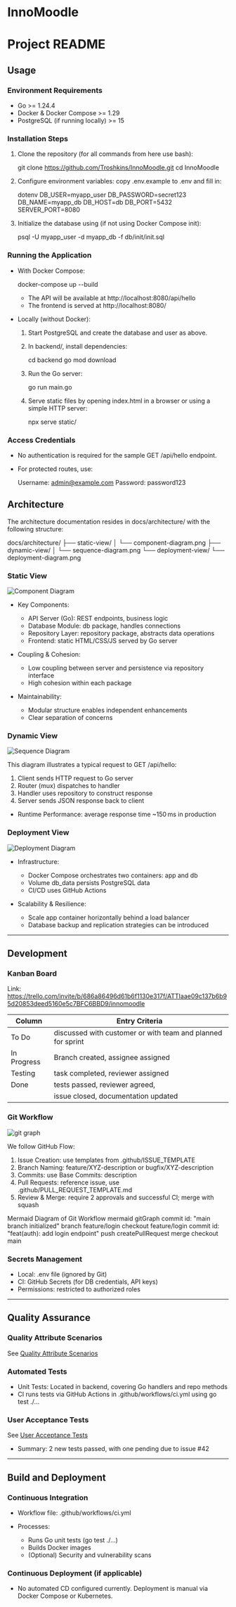 # InnoMoodle

# Project README

## Usage

### Environment Requirements

* Go >= 1.24.4
* Docker & Docker Compose >= 1.29
* PostgreSQL (if running locally) >= 15

### Installation Steps

1. Clone the repository (for all commands from here use bash):

   git clone https://github.com/Troshkins/InnoMoodle.git
   cd InnoMoodle

2. Configure environment variables: copy .env.example to .env and fill in:

   dotenv
   DB_USER=myapp_user
   DB_PASSWORD=secret123
   DB_NAME=myapp_db
   DB_HOST=db
   DB_PORT=5432
   SERVER_PORT=8080

3. Initialize the database using (if not using Docker Compose init):

   psql -U myapp_user -d myapp_db -f db/init/init.sql


### Running the Application

* With Docker Compose:

  docker-compose up --build


  * The API will be available at http://localhost:8080/api/hello
  * The frontend is served at http://localhost:8080/

* Locally (without Docker):

  1. Start PostgreSQL and create the database and user as above.
  2. In backend/, install dependencies:

     cd backend
     go mod download

  3. Run the Go server:

     go run main.go

  4. Serve static files by opening index.html in a browser or using a simple HTTP server:

     npx serve static/


### Access Credentials

* No authentication is required for the sample GET /api/hello endpoint.
* For protected routes, use:

  Username: admin@example.com
  Password: password123


## Architecture

The architecture documentation resides in docs/architecture/ with the following structure:


docs/architecture/
├── static-view/
│   └── component-diagram.png
├── dynamic-view/
│   └── sequence-diagram.png
└── deployment-view/
    └── deployment-diagram.png


### Static View

![Component Diagram](docs/architecture/static-view/component-diagram.png)

* Key Components:

  * API Server (Go): REST endpoints, business logic
  * Database Module: db package, handles connections
  * Repository Layer: repository package, abstracts data operations
  * Frontend: static HTML/CSS/JS served by Go server
* Coupling & Cohesion:

  * Low coupling between server and persistence via repository interface
  * High cohesion within each package
* Maintainability:

  * Modular structure enables independent enhancements
  * Clear separation of concerns

### Dynamic View

![Sequence Diagram](docs/architecture/dynamic-view/sequence-diagram.png)

This diagram illustrates a typical request to GET /api/hello:

1. Client sends HTTP request to Go server
2. Router (mux) dispatches to handler
3. Handler uses repository to construct response
4. Server sends JSON response back to client

* Runtime Performance: average response time \~150 ms in production

### Deployment View

![Deployment Diagram](docs/architecture/deployment-view/deployment-diagram.png)

* Infrastructure:

  * Docker Compose orchestrates two containers: app and db
  * Volume db_data persists PostgreSQL data
  * CI/CD uses GitHub Actions
* Scalability & Resilience:

  * Scale app container horizontally behind a load balancer
  * Database backup and replication strategies can be introduced

---

## Development

### Kanban Board

Link: https://trello.com/invite/b/686a86496d61b6f1130e317f/ATTIaae09c137b6b95d20853deed5160e5c7BFC6BBD9/innomoodle

| Column          | Entry Criteria                                             |
| --------------- | ---------------------------------------------------------- |
| To Do           | discussed with customer or with team and planned for sprint|
| In Progress     | Branch created, assignee assigned                          |
| Testing         | task completed, reviewer assigned                          |
| Done            | tests passed, reviewer agreed,                             |
|                 | issue closed, documentation updated                        |

### Git Workflow

![git graph](docs/architecture/Mermaid.png)

We follow GitHub Flow:

1. Issue Creation: use templates from .github/ISSUE_TEMPLATE
2. Branch Naming: feature/XYZ-description or bugfix/XYZ-description
3. Commits: use Base Commits: description
4. Pull Requests: reference issue, use .github/PULL_REQUEST_TEMPLATE.md
5. Review & Merge: require 2 approvals and successful CI; merge with squash

Mermaid Diagram of Git Workflow
mermaid
gitGraph
  commit id: "main branch initialized"
  branch feature/login
  checkout feature/login
  commit id: "feat(auth): add login endpoint"
  push
  createPullRequest
  merge
  checkout main

</details>

### Secrets Management

* Local: .env file (ignored by Git)
* CI: GitHub Secrets (for DB credentials, API keys)
* Permissions: restricted to authorized roles

---

## Quality Assurance

### Quality Attribute Scenarios

See [Quality Attribute Scenarios](docs/quality-assurance/quality-attribute-scenarios.md)

### Automated Tests

* Unit Tests: Located in backend, covering Go handlers and repo methods
* CI runs tests via GitHub Actions in .github/workflows/ci.yml using go test ./...

### User Acceptance Tests

See [User Acceptance Tests](docs/quality-assurance/user-acceptance-tests.md)

* Summary: 2 new tests passed, with one pending due to issue #42

---

## Build and Deployment

### Continuous Integration

* Workflow file: .github/workflows/ci.yml
* Processes:

  * Runs Go unit tests (go test ./...)
  * Builds Docker images
  * (Optional) Security and vulnerability scans

### Continuous Deployment (if applicable)

* No automated CD configured currently. Deployment is manual via Docker Compose or Kubernetes.

